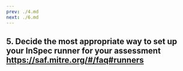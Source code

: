 ```yaml
---
prev: ./4.md
next: ./6.md
---
```


## 5. Decide the most appropriate way to set up your InSpec runner for your assessment https://saf.mitre.org/#/faq#runners